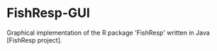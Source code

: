 # FishResp-GUI
Graphical implementation of the R package 'FishResp' written in Java [FishResp project].
